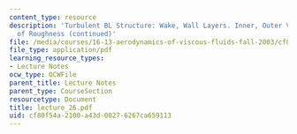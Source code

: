 ```yaml
---
content_type: resource
description: 'Turbulent BL Structure: Wake, Wall Layers. Inner, Outer Variables. Effects
  of Roughness (continued)'
file: /media/courses/16-13-aerodynamics-of-viscous-fluids-fall-2003/cf80f54a2100a43d00276267ca659113_lecture_26.pdf
file_type: application/pdf
learning_resource_types:
- Lecture Notes
ocw_type: OCWFile
parent_title: Lecture Notes
parent_type: CourseSection
resourcetype: Document
title: lecture_26.pdf
uid: cf80f54a-2100-a43d-0027-6267ca659113
---
```

